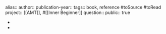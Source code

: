 alias::
author::
publication-year::
tags:: book, reference #toSource #toRead 
project:: [[AMT]], #[[Inner Beginner]]
question::
public:: true

-
-